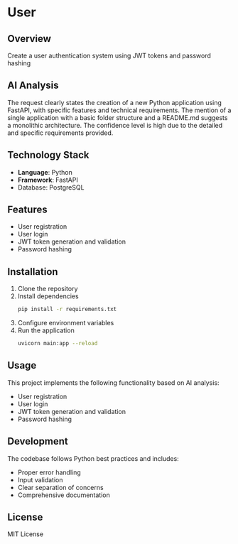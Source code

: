 # User

## Overview
Create a user authentication system using JWT tokens and password hashing

## AI Analysis
The request clearly states the creation of a new Python application using FastAPI, with specific features and technical requirements. The mention of a single application with a basic folder structure and a README.md suggests a monolithic architecture. The confidence level is high due to the detailed and specific requirements provided.

## Technology Stack
- **Language**: Python
- **Framework**: FastAPI
- Database: PostgreSQL

## Features
- User registration
- User login
- JWT token generation and validation
- Password hashing

## Installation

1. Clone the repository
2. Install dependencies
   ```bash
   pip install -r requirements.txt
   ```
3. Configure environment variables
4. Run the application
   ```bash
   uvicorn main:app --reload
   ```

## Usage

This project implements the following functionality based on AI analysis:
- User registration
- User login
- JWT token generation and validation
- Password hashing

## Development

The codebase follows Python best practices and includes:
- Proper error handling
- Input validation
- Clear separation of concerns
- Comprehensive documentation

## License

MIT License
